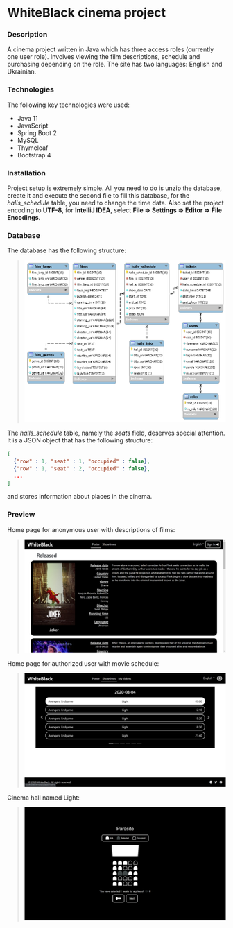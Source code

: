 # WhiteBlack cinema project

### Description

A cinema project written in Java which has three access roles (currently one user role). Involves viewing the film 
descriptions, schedule and purchasing depending on the role. The site has two languages: English and Ukrainian.

### Technologies

The following key technologies were used:
* Java 11
* JavaScript
* Spring Boot 2
* MySQL
* Thymeleaf
* Bootstrap 4

### Installation

Project setup is extremely simple. All you need to do is unzip the database, create it and execute the second file to 
fill this database, for the _halls_schedule_ table, you need to change the time data. Also set the project encoding to 
**UTF-8**, for **IntelliJ IDEA**, select **File => Settings => Editor => File Encodings**.

### Database

The database has the following structure:

>![database](img/cinema_db.png)

The _halls_schedule_ table, namely the _seats_ field, deserves special attention. It is a JSON object that has the 
following structure:
```json
[
  {"row" : 1, "seat" : 1, "occupied" : false},
  {"row" : 1, "seat" : 2, "occupied" : false},
  ...
]
```
and stores information about places in the cinema.

### Preview

Home page for anonymous user with descriptions of films:

>![preview_1](img/Screenshot%20(1).png)

Home page for authorized user with movie schedule:

>![preview_2](img/Screenshot%20(2).png)

Cinema hall named Light:

>![preview_3](img/Screenshot%20(3).png)